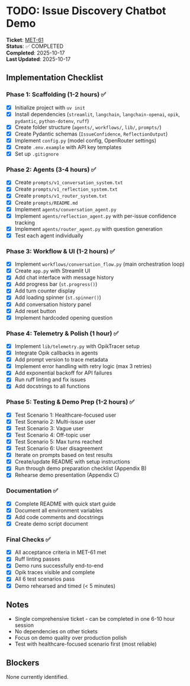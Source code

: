 # TODO: Issue Discovery Chatbot Demo

**Ticket**: [MET-61](https://linear.app/metresearch/issue/MET-61)  
**Status**: ✅ COMPLETED  
**Completed**: 2025-10-17  
**Last Updated**: 2025-10-17

## Implementation Checklist

### Phase 1: Scaffolding (1-2 hours) ✅
- [x] Initialize project with `uv init`
- [x] Install dependencies (`streamlit`, `langchain`, `langchain-openai`, `opik`, `pydantic`, `python-dotenv`, `ruff`)
- [x] Create folder structure (`agents/`, `workflows/`, `lib/`, `prompts/`)
- [x] Create Pydantic schemas (`IssueConfidence`, `ReflectionOutput`)
- [x] Implement `config.py` (model config, OpenRouter settings)
- [x] Create `.env.example` with API key templates
- [x] Set up `.gitignore`

### Phase 2: Agents (3-4 hours) ✅
- [x] Create `prompts/v1_conversation_system.txt`
- [x] Create `prompts/v1_reflection_system.txt`
- [x] Create `prompts/v1_router_system.txt`
- [x] Create `prompts/README.md`
- [x] Implement `agents/conversation_agent.py`
- [x] Implement `agents/reflection_agent.py` with per-issue confidence tracking
- [x] Implement `agents/router_agent.py` with question generation
- [x] Test each agent individually

### Phase 3: Workflow & UI (1-2 hours) ✅
- [x] Implement `workflows/conversation_flow.py` (main orchestration loop)
- [x] Create `app.py` with Streamlit UI
- [x] Add chat interface with message history
- [x] Add progress bar (`st.progress()`)
- [x] Add turn counter display
- [x] Add loading spinner (`st.spinner()`)
- [x] Add conversation history panel
- [x] Add reset button
- [x] Implement hardcoded opening question

### Phase 4: Telemetry & Polish (1 hour) ✅
- [x] Implement `lib/telemetry.py` with OpikTracer setup
- [x] Integrate Opik callbacks in agents
- [x] Add prompt version to trace metadata
- [x] Implement error handling with retry logic (max 3 retries)
- [x] Add exponential backoff for API failures
- [x] Run ruff linting and fix issues
- [x] Add docstrings to all functions

### Phase 5: Testing & Demo Prep (1-2 hours) ✅
- [x] Test Scenario 1: Healthcare-focused user
- [x] Test Scenario 2: Multi-issue user
- [x] Test Scenario 3: Vague user
- [x] Test Scenario 4: Off-topic user
- [x] Test Scenario 5: Max turns reached
- [x] Test Scenario 6: User disagreement
- [x] Iterate on prompts based on test results
- [x] Create/update README with setup instructions
- [x] Run through demo preparation checklist (Appendix B)
- [x] Rehearse demo presentation (Appendix C)

### Documentation ✅
- [x] Complete README with quick start guide
- [x] Document all environment variables
- [x] Add code comments and docstrings
- [x] Create demo script document

### Final Checks ✅
- [x] All acceptance criteria in MET-61 met
- [x] Ruff linting passes
- [x] Demo runs successfully end-to-end
- [x] Opik traces visible and complete
- [x] All 6 test scenarios pass
- [x] Demo rehearsed and timed (< 5 minutes)

## Notes

- Single comprehensive ticket - can be completed in one 6-10 hour session
- No dependencies on other tickets
- Focus on demo quality over production polish
- Test with healthcare-focused scenario first (most reliable)

## Blockers

None currently identified.

